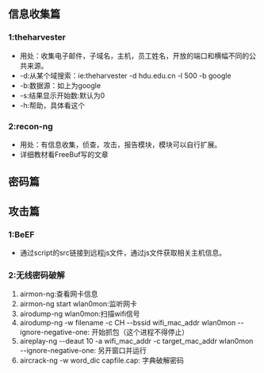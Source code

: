 ## 信息收集篇
###  1:theharvester
* 用处：收集电子邮件，子域名，主机，员工姓名，开放的端口和横幅不同的公共来源。
* -d:从某个域搜索：ie:theharvester -d hdu.edu.cn -l 500 -b google
* -b:数据源：如上为google
* -s:结果显示开始数:默认为0
* -h:帮助，具体看这个
### 2:recon-ng
* 用处：有信息收集，侦查，攻击，报告模块，模块可以自行扩展。
* 详细教材看FreeBuf写的文章
##  密码篇

##  攻击篇
### 1:BeEF
* 通过script的src链接到远程js文件，通过js文件获取相关主机信息。
### 2:无线密码破解
1. airmon-ng:查看网卡信息
2. airmon-ng start wlan0mon:监听网卡
3. airodump-ng wlan0mon:扫描wifi信号
4. airodump-ng -w filename -c CH --bssid wifi_mac_addr wlan0mon --ignore-negative-one: 开始抓包（这个进程不得停止）
5. aireplay-ng --deaut 10 -a wifi_mac_addr -c target_mac_addr wlan0mon --ignore-negative-one: 另开窗口并运行
6. aircrack-ng -w word_dic capfile.cap: 字典破解密码
